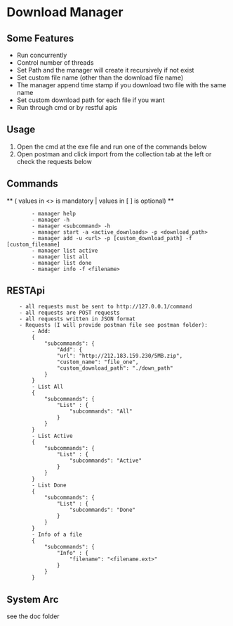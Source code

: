 # Download Manager

## Some Features
- Run concurrently
- Control number of threads
- Set Path and the manager will create it recursively if not exist
- Set custom file name (other than the download file name)
- The manager append time stamp if you download two file with the same name
- Set custom download path for each file if you want
- Run through cmd or by restful apis

## Usage

 1. Open the cmd at the exe file and run one of the commands below
 2. Open postman and click import from the collection tab at the left or check the requests below

 
## Commands 
** ( values in <> is mandatory | values in [ ] is optional) **

			- manager help
			- manager -h
			- manager <subcommand> -h
			- manager start -a <active_downloads> -p <download_path>
			- manager add -u <url> -p [custom_download_path] -f [custom_filename]
			- manager list active
			- manager list all
			- manager list done
			- manager info -f <filename>

## RESTApi
		- all requests must be sent to http://127.0.0.1/command
		- all requests are POST requests
		- all requests written in JSON format
		- Requests (I will provide postman file see postman folder):
			- Add:
			{
				"subcommands": {
					"Add": {
					"url": "http://212.183.159.230/5MB.zip",
					"custom_name": "file_one",
					"custom_download_path": "./down_path"
				}
			}
			- List All
			{
				"subcommands": {
					"List" : {
						"subcommands": "All"
					}
				}
			}
			- List Active
			{
				"subcommands": {
					"List" : {
						"subcommands": "Active"
					}
				}
			}
			- List Done
			{
				"subcommands": {
					"List" : {
						"subcommands": "Done"
					}
				}
			}
			- Info of a file
			{
				"subcommands": {
					"Info" : {
						"filename": "<filename.ext>"
					}
				}
			}




## System Arc
see the doc folder